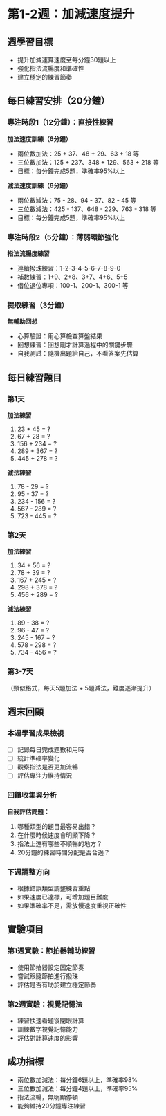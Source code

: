 # 第1-2週：加減速度提升

## 週學習目標
- 提升加減運算速度至每分鐘30題以上
- 強化指法流暢度和準確性
- 建立穩定的練習節奏

## 每日練習安排（20分鐘）

### 專注時段1（12分鐘）：直接性練習
**加法速度訓練（6分鐘）**
- 兩位數加法：25 + 37、48 + 29、63 + 18 等
- 三位數加法：125 + 237、348 + 129、563 + 218 等
- 目標：每分鐘完成5題，準確率95%以上

**減法速度訓練（6分鐘）**
- 兩位數減法：75 - 28、94 - 37、82 - 45 等
- 三位數減法：425 - 137、648 - 229、763 - 318 等
- 目標：每分鐘完成5題，準確率95%以上

### 專注時段2（5分鐘）：薄弱環節強化
**指法流暢度練習**
- 連續撥珠練習：1-2-3-4-5-6-7-8-9-0
- 補數練習：1+9、2+8、3+7、4+6、5+5
- 借位退位專項：100-1、200-1、300-1 等

### 提取練習（3分鐘）
**無輔助回想**
- 心算驗證：用心算檢查算盤結果
- 回想練習：回想剛才計算過程中的關鍵步驟
- 自我測試：隨機出題給自己，不看答案先估算

## 每日練習題目

### 第1天
**加法練習**
1. 23 + 45 = ?
2. 67 + 28 = ?
3. 156 + 234 = ?
4. 289 + 367 = ?
5. 445 + 278 = ?

**減法練習**
1. 78 - 29 = ?
2. 95 - 37 = ?
3. 234 - 156 = ?
4. 567 - 289 = ?
5. 723 - 445 = ?

### 第2天
**加法練習**
1. 34 + 56 = ?
2. 78 + 39 = ?
3. 167 + 245 = ?
4. 298 + 378 = ?
5. 456 + 289 = ?

**減法練習**
1. 89 - 38 = ?
2. 96 - 47 = ?
3. 245 - 167 = ?
4. 578 - 298 = ?
5. 734 - 456 = ?

### 第3-7天
（類似格式，每天5題加法 + 5題減法，難度逐漸提升）

## 週末回顧

### 本週學習成果檢視
- [ ] 記錄每日完成題數和用時
- [ ] 統計準確率變化
- [ ] 觀察指法是否更加流暢
- [ ] 評估專注力維持情況

### 回饋收集與分析
**自我評估問題：**
1. 哪種類型的題目最容易出錯？
2. 在什麼時候速度會明顯下降？
3. 指法上還有哪些不順暢的地方？
4. 20分鐘的練習時間分配是否合適？

### 下週調整方向
- 根據錯誤類型調整練習重點
- 如果速度已達標，可增加題目難度
- 如果準確率不足，需放慢速度重視正確性

## 實驗項目

### 第1週實驗：節拍器輔助練習
- 使用節拍器設定固定節奏
- 嘗試跟隨節拍進行撥珠
- 評估是否有助於建立穩定節奏

### 第2週實驗：視覺記憶法
- 練習快速看題後閉眼計算
- 訓練數字視覺記憶能力
- 評估對計算速度的影響

## 成功指標
- 兩位數加減法：每分鐘6題以上，準確率98%
- 三位數加減法：每分鐘4題以上，準確率95%
- 指法流暢，無明顯停頓
- 能夠維持20分鐘專注練習